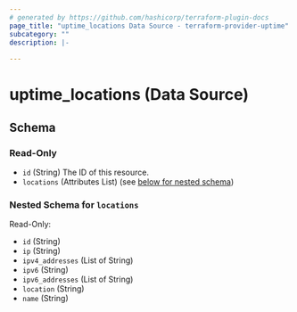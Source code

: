 ```yaml
---
# generated by https://github.com/hashicorp/terraform-plugin-docs
page_title: "uptime_locations Data Source - terraform-provider-uptime"
subcategory: ""
description: |-
  
---
```


# uptime_locations (Data Source)





<!-- schema generated by tfplugindocs -->
## Schema

### Read-Only

- `id` (String) The ID of this resource.
- `locations` (Attributes List) (see [below for nested schema](#nestedatt--locations))

<a id="nestedatt--locations"></a>
### Nested Schema for `locations`

Read-Only:

- `id` (String)
- `ip` (String)
- `ipv4_addresses` (List of String)
- `ipv6` (String)
- `ipv6_addresses` (List of String)
- `location` (String)
- `name` (String)


